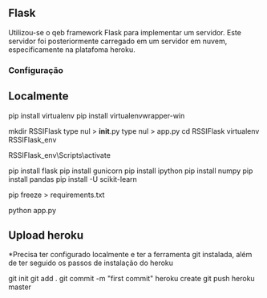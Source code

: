 ## Flask

Utilizou-se o qeb framework Flask para implementar um servidor. Este servidor foi posteriormente carregado em um servidor em nuvem, especificamente na platafoma heroku.

### Configuração

## Localmente

pip install virtualenv
pip install virtualenvwrapper-win

mkdir RSSIFlask
type nul > __init__.py
type nul > app.py
cd RSSIFlask
virtualenv RSSIFlask_env

RSSIFlask_env\Scripts\activate

pip install flask
pip install gunicorn
pip install ipython
pip install numpy
pip install pandas
pip install -U scikit-learn

pip freeze > requirements.txt

python app.py

## Upload heroku

*Precisa ter configurado localmente e ter a ferramenta git instalada, além de ter seguido os passos de instalação do heroku

git init
git add .
git commit -m "first commit"
heroku create
git push heroku master
